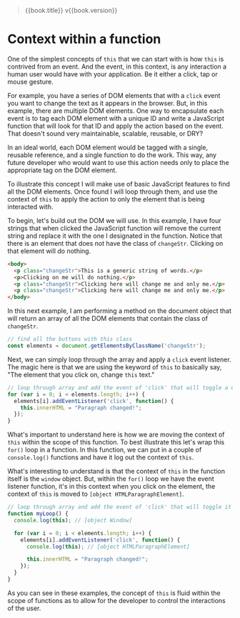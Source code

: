 > {{book.title}} v{{book.version}}

# Context within a function

One of the simplest concepts of `this` that we can start with is how `this` is contrived from an event. And the event, in this context, is any interaction a human user would have with your application. Be it either a click, tap or mouse gesture.

For example, you have a series of DOM elements that with a `click` event you want to change the text as it appears in the browser. But, in this example, there are multiple DOM elements. One way to encapsulate each event is to tag each DOM element with a unique ID and write a JavaScript function that will look for that ID and apply the action based on the event. That doesn't sound very maintainable, scalable, reusable, or DRY?

In an ideal world, each DOM element would be tagged with a single, reusable reference, and a single function to do the work. This way, any future developer who would want to use this action needs only to place the appropriate tag on the DOM element.

To illustrate this concept I will make use of basic JavaScript features to find all the DOM elements. Once found I will loop through them, and use the context of `this` to apply the action to only the element that is being interacted with.

To begin, let's build out the DOM we will use. In this example, I have four strings that when clicked the JavaScript function will remove the current string and replace it with the one I designated in the function. Notice that there is an element that does not have the class of `changeStr`. Clicking on that element will do nothing.

```html
<body>
  <p class="changeStr">This is a generic string of words.</p>
  <p>Clicking on me will do nothing.</p>
  <p class="changeStr">Clicking here will change me and only me.</p>
  <p class="changeStr">Clicking here will change me and only me.</p>
</body>
```

In this next example, I am performing a method on the document object that will return an array of all the DOM elements that contain the class of `changeStr`.

```js
// find all the buttons with this class
const elements = document.getElementsByClassName('changeStr');
```

Next, we can simply loop through the array and apply a `click` event listener. The magic here is that we are using the keyword of `this` to basically say, "The element that you click on, change `this` text."


```js
// loop through array and add the event of 'click' that will toggle a CSS class
for (var i = 0; i < elements.length; i++) {
  elements[i].addEventListener('click', function() {
    this.innerHTML = "Paragraph changed!";
  });
}
```

What's important to understand here is how we are moving the context of `this` within the scope of this function. To best illustrate this let's wrap this `for()` loop in a function. In this function, we can put in a couple of `console.log()` functions and have it log out the context of `this`.

What's interesting to understand is that the context of `this` in the function itself is the `window` object. But, within the `for()` loop we have the event listener function, it's in this context when you click on the element, the context of `this` is moved to `[object HTMLParagraphElement]`.

```js
// loop through array and add the event of 'click' that will toggle it's content
function myLoop() {
  console.log(this); // [object Window]

  for (var i = 0; i < elements.length; i++) {
    elements[i].addEventListener('click', function() {
      console.log(this); // [object HTMLParagraphElement]

      this.innerHTML = "Paragraph changed!";
    });
  }
}
```

As you can see in these examples, the concept of `this` is fluid within the scope of functions as to allow for the developer to control the interactions of the user.
